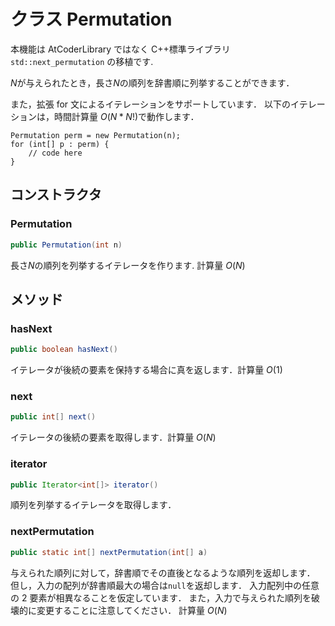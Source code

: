 # クラス Permutation

本機能は AtCoderLibrary ではなく C++標準ライブラリ `std::next_permutation` の移植です.

$N$が与えられたとき，長さ$N$の順列を辞書順に列挙することができます．

また，拡張 for 文によるイテレーションをサポートしています．
以下のイテレーションは，時間計算量 $O(N * N!)$で動作します．

```
Permutation perm = new Permutation(n);
for (int[] p : perm) {
    // code here
}
```

## コンストラクタ

### Permutation

```java
public Permutation(int n)
```

長さ$N$の順列を列挙するイテレータを作ります. 計算量 $O(N)$

## メソッド

### hasNext

```java
public boolean hasNext()
```

イテレータが後続の要素を保持する場合に真を返します．計算量 $O(1)$

### next

```java
public int[] next()
```

イテレータの後続の要素を取得します．計算量 $O(N)$

### iterator

```java
public Iterator<int[]> iterator()
```

順列を列挙するイテレータを取得します．

### nextPermutation

```java
public static int[] nextPermutation(int[] a)
```

与えられた順列に対して，辞書順でその直後となるような順列を返却します．
但し，入力の配列が辞書順最大の場合は`null`を返却します．
入力配列中の任意の 2 要素が相異なることを仮定しています．
また，入力で与えられた順列を破壊的に変更することに注意してください．
計算量 $O(N)$
